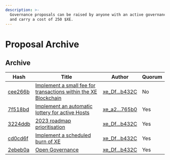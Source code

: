 ```yaml
---
description: >-
  Governance proposals can be raised by anyone with an active governance stake
  and carry a cost of 250 $XE.
---
```


# Proposal Archive

## Archive

| Hash                                                                                                                 | Title                                                                                                                                                                        | Author                                                                                   | Quorum |
| -------------------------------------------------------------------------------------------------------------------- | ---------------------------------------------------------------------------------------------------------------------------------------------------------------------------- | ---------------------------------------------------------------------------------------- | ------ |
| [cee266b](https://governance.edge.network/proposal/cee266bdbcd9b9c7371e40638f7db4a8cd939110cc668a3b808645c3d27bba11) | [Implement a small fee for transactions within the XE Blockchain](https://governance.edge.network/proposal/cee266bdbcd9b9c7371e40638f7db4a8cd939110cc668a3b808645c3d27bba11) | [xe\_Df...b432C](https://xe.network/wallet/xe\_Df98277668114058d105BEa8551a924AA51b432C) | No     |
| [7f518bd](https://governance.edge.network/proposal/7f518bdffcf0b6cdfea093448739e69a9d06b819caa433edbccbdeee256adfbb) | [Implement an automatic lottery for active Hosts](https://governance.edge.network/proposal/7f518bdffcf0b6cdfea093448739e69a9d06b819caa433edbccbdeee256adfbb)                 | [xe\_a2...765b0](https://xe.network/wallet/xe\_a2c8d5E90DB2505b23c7B95577f6D1ca2ca765b0) | Yes    |
| [3224ddb](https://governance.edge.network/proposal/3224ddbdeabf358a87c31c693c0b9431177bf7b720927173fe7e3cfe83cf4cf8) | [2023 roadmap prioritisation](https://governance.edge.network/proposal/3224ddbdeabf358a87c31c693c0b9431177bf7b720927173fe7e3cfe83cf4cf8)                                     | [xe\_Df...b432C](https://xe.network/wallet/xe\_Df98277668114058d105BEa8551a924AA51b432C) | Yes    |
| [cd0cd6f](https://governance.edge.network/proposal/cd0cd6f364370119133c830ac4d435b28df41ab96cb12d6a1997cc2e12d68b81) | [Implement a scheduled burn of XE](https://governance.edge.network/proposal/cd0cd6f364370119133c830ac4d435b28df41ab96cb12d6a1997cc2e12d68b81)                                | [xe\_Df...b432C](https://xe.network/wallet/xe\_Df98277668114058d105BEa8551a924AA51b432C) | Yes    |
| [2ebeb0a](https://governance.edge.network/proposal/2ebeb0a8ba19586d03ce9b11c0061d34ad7e7a1497fa288fc445d1c22c367b18) | [Open Governance](https://governance.edge.network/proposal/2ebeb0a8ba19586d03ce9b11c0061d34ad7e7a1497fa288fc445d1c22c367b18)                                                 | [xe\_Df...b432C](https://xe.network/wallet/xe\_Df98277668114058d105BEa8551a924AA51b432C) | Yes    |

